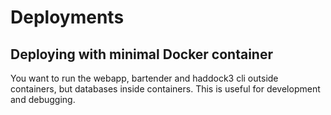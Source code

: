 # Deployments

## Deploying with minimal Docker container

You want to run the webapp, bartender and haddock3 cli outside containers, but databases inside containers.
This is useful for development and debugging.


